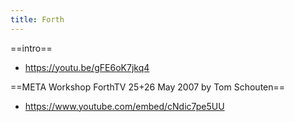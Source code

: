 ```yaml
---
title: Forth
---
```


==intro==
* https://youtu.be/gFE6oK7jkq4

==META Workshop ForthTV 25+26 May 2007 by Tom Schouten==
* https://www.youtube.com/embed/cNdic7pe5UU
